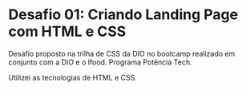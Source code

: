 # Desafio 01: Criando Landing Page com HTML e CSS

Desafio proposto na trilha de CSS da DIO no bootcamp realizado em conjunto com a DIO e o Ifood. Programa Potência Tech. 

Utilizei as tecnologias de HTML e CSS.
